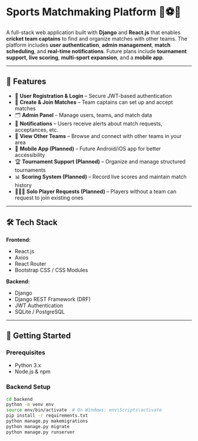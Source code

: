 # Sports Matchmaking Platform 🏏⚽🏀

A full-stack web application built with **Django** and **React.js** that enables **cricket team captains** to find and organize matches with other teams. The platform includes **user authentication**, **admin management**, **match scheduling**, and **real-time notifications**. Future plans include **tournament support**, **live scoring**, **multi-sport expansion**, and a **mobile app**.

---

## 🌟 Features

- 🧾 **User Registration & Login** – Secure JWT-based authentication
- 🏏 **Create & Join Matches** – Team captains can set up and accept matches
- 🗂️ **Admin Panel** – Manage users, teams, and match data
- 🔔 **Notifications** – Users receive alerts about match requests, acceptances, etc.
- 👥 **View Other Teams** – Browse and connect with other teams in your area
- 📱 **Mobile App (Planned)** – Future Android/iOS app for better accessibility
- 🏆 **Tournament Support (Planned)** – Organize and manage structured tournaments
- 📊 **Scoring System (Planned)** – Record live scores and maintain match history
- 🧑‍🤝‍🧑 **Solo Player Requests (Planned)** – Players without a team can request to join existing ones

---

## 🛠 Tech Stack

**Frontend:**
- React.js
- Axios
- React Router
- Bootstrap CSS / CSS Modules

**Backend:**
- Django
- Django REST Framework (DRF)
- JWT Authentication
- SQLite / PostgreSQL

---

## 🚀 Getting Started

### Prerequisites
- Python 3.x
- Node.js & npm

### Backend Setup

```bash
cd backend
python -m venv env
source env/bin/activate  # On Windows: env\Scripts\activate
pip install -r requirements.txt
python manage.py makemigrations
python manage.py migrate
python manage.py runserver

